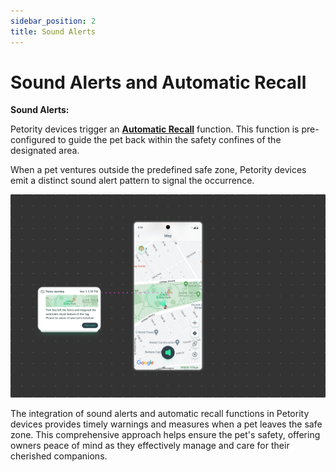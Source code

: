 ```yaml
---
sidebar_position: 2
title: Sound Alerts
---
```


# Sound Alerts and Automatic Recall

**Sound Alerts:**

Petority devices trigger an **[Automatic Recall](/docs/petority/devices/light-sound)** function. This function is pre-configured to guide the pet back within the safety confines of the designated area.

When a pet ventures outside the predefined safe zone, Petority devices emit a distinct sound alert pattern to signal the occurrence.

![fence](/img/get-to-know/Instant-Fence-Alerts.jpg)

The integration of sound alerts and automatic recall functions in Petority devices provides timely warnings and measures when a pet leaves the safe zone. This comprehensive approach helps ensure the pet's safety, offering owners peace of mind as they effectively manage and care for their cherished companions.
